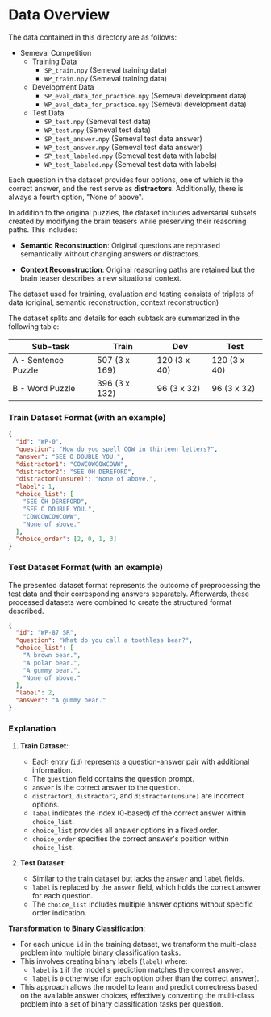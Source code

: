 # Data Overview
The data contained in this directory are as follows:

- Semeval Competition
  - Training Data
    - `SP_train.npy` (Semeval training data)
    - `WP_train.npy` (Semeval training data)
  - Development Data
    - `SP_eval_data_for_practice.npy` (Semeval development data)
    - `WP_eval_data_for_practice.npy` (Semeval development data)
  - Test Data
    - `SP_test.npy` (Semeval test data)
    - `WP_test.npy` (Semeval test data)
    - `SP_test_answer.npy` (Semeval test data answer)
    - `WP_test_answer.npy` (Semeval test data answer)
    - `SP_test_labeled.npy` (Semeval test data with labels)
    - `WP_test_labeled.npy` (Semeval test data with labels)

Each question in the dataset provides four options, one of which is the correct answer, and the rest serve as **distractors**. Additionally, there is always a fourth option, "None of above".

In addition to the original puzzles, the dataset includes adversarial subsets created by modifying the brain teasers while preserving their reasoning paths. This includes:

- **Semantic Reconstruction**: Original questions are rephrased semantically without changing answers or distractors.
  
- **Context Reconstruction**: Original reasoning paths are retained but the brain teaser describes a new situational context.

The dataset used for training, evaluation and testing consists of triplets of data (original, semantic reconstruction, context reconstruction)

The dataset splits and details for each subtask are summarized in the following table:

| **Sub-task**         | **Train**          | **Dev**         | **Test**         |
|----------------------|--------------------|-----------------|------------------|
| A - Sentence Puzzle  | 507 (3 x 169)      | 120 (3 x 40)    | 120 (3 x 40)     |
| B - Word Puzzle      | 396 (3 x 132)      | 96  (3 x 32)    | 96  (3 x 32)     |


### Train Dataset Format (with an example)

```json
{
  "id": "WP-0",
  "question": "How do you spell COW in thirteen letters?",
  "answer": "SEE O DOUBLE YOU.",
  "distractor1": "COWCOWCOWCOWW",
  "distractor2": "SEE OH DEREFORD",
  "distractor(unsure)": "None of above.",
  "label": 1,
  "choice_list": [
    "SEE OH DEREFORD",
    "SEE O DOUBLE YOU.",
    "COWCOWCOWCOWW",
    "None of above."
  ],
  "choice_order": [2, 0, 1, 3]
}
```

### Test Dataset Format (with an example)
The presented dataset format represents the outcome of preprocessing the test data and their corresponding answers separately. Afterwards, these processed datasets were combined to create the structured format described.

```json
{
  "id": "WP-87_SR",
  "question": "What do you call a toothless bear?",
  "choice_list": [
    "A brown bear.",
    "A polar bear.",
    "A gummy bear.",
    "None of above."
  ],
  "label": 2,
  "answer": "A gummy bear."
}
```

### Explanation

1. **Train Dataset**:
   - Each entry (`id`) represents a question-answer pair with additional information.
   - The `question` field contains the question prompt.
   - `answer` is the correct answer to the question.
   - `distractor1`, `distractor2`, and `distractor(unsure)` are incorrect options.
   - `label` indicates the index (0-based) of the correct answer within `choice_list`.
   - `choice_list` provides all answer options in a fixed order.
   - `choice_order` specifies the correct answer's position within `choice_list`.

2. **Test Dataset**:
   - Similar to the train dataset but lacks the `answer` and `label` fields.
   - `label` is replaced by the `answer` field, which holds the correct answer for each question.
   - The `choice_list` includes multiple answer options without specific order indication.

**Transformation to Binary Classification**:
- For each unique `id` in the training dataset, we transform the multi-class problem into multiple binary classification tasks.
- This involves creating binary labels (`label`) where:
  - `label` is `1` if the model's prediction matches the correct answer.
  - `label` is `0` otherwise (for each option other than the correct answer).
- This approach allows the model to learn and predict correctness based on the available answer choices, effectively converting the multi-class problem into a set of binary classification tasks per question.